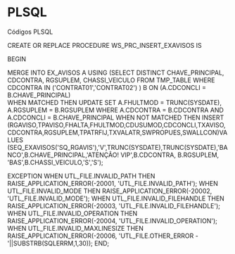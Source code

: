 # PLSQL
 Códigos PLSQL
 
CREATE OR REPLACE PROCEDURE WS_PRC_INSERT_EXAVISOS IS

 BEGIN

   MERGE INTO EX_AVISOS A
      USING (SELECT DISTINCT CHAVE_PRINCIPAL, CDCONTRA, RGSUPLEM, CHASSI_VEICULO FROM TMP_TABLE
             WHERE CDCONTRA IN ('CONTRAT01','CONTRAT02')
             ) B
         ON (A.CDCONCLI = B.CHAVE_PRINCIPAL)    
       WHEN MATCHED THEN
        UPDATE SET A.FHULTMOD = TRUNC(SYSDATE), A.RGSUPLEM = B.RGSUPLEM
             WHERE A.CDCONTRA = B.CDCONTRA
               AND A.CDCONCLI = B.CHAVE_PRINCIPAL
       WHEN NOT MATCHED THEN 
        INSERT
         (RGAVISO,TPAVISO,FHALTA,FHULTMOD,CDUSUMOD,CDCONCLI,TXAVISO,CDCONTRA,RGSUPLEM,TPATRFIJ,TXVALATR,SWPROPUES,SWALLCON)VALUES
         (SEQ_EXAVISOS('SQ_RGAVIS'),'V',TRUNC(SYSDATE),TRUNC(SYSDATE),'BANCO',B.CHAVE_PRINCIPAL,'ATENÇÃO! VIP',B.CDCONTRA, B.RGSUPLEM, 'BAS',B.CHASSI_VEICULO,'S','S');
 
  EXCEPTION
    WHEN UTL_FILE.INVALID_PATH THEN
      RAISE_APPLICATION_ERROR(-20001, 'UTL_FILE.INVALID_PATH');
    WHEN UTL_FILE.INVALID_MODE THEN
      RAISE_APPLICATION_ERROR(-20002, 'UTL_FILE.INVALID_MODE');
    WHEN UTL_FILE.INVALID_FILEHANDLE THEN
      RAISE_APPLICATION_ERROR(-20003, 'UTL_FILE.INVALID_FILEHANDLE');
    WHEN UTL_FILE.INVALID_OPERATION THEN
      RAISE_APPLICATION_ERROR(-20004, 'UTL_FILE.INVALID_OPERATION');
    WHEN UTL_FILE.INVALID_MAXLINESIZE THEN
     RAISE_APPLICATION_ERROR(-20006, 'UTL_FILE.OTHER_ERROR - '||SUBSTRB(SQLERRM,1,30));
  END;